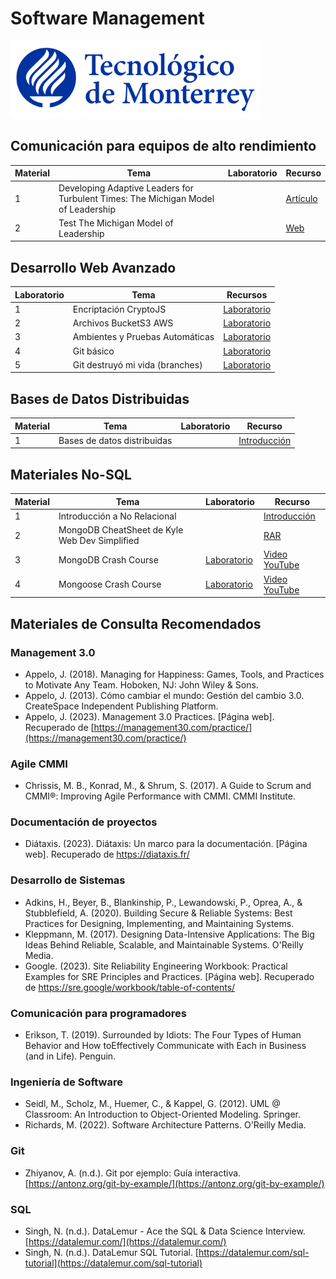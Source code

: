 # Software Management

![Tec de Monterrey](/images/logotecmty.png)

## Comunicación para equipos de alto rendimiento
| Material    | Tema   | Laboratorio | Recurso |
| ----------- | -------| --------   |--------  |
| 1           | Developing Adaptive Leaders for Turbulent Times: The Michigan Model of Leadership  | |[Artículo](/DevelopAdaptLeaders.pdf)                 | 
| 2           | Test The Michigan Model of Leadership  | |[Web](https://umich.qualtrics.com/jfe/form/SV_6ESgyFto12uEMZM)                 | 


## Desarrollo Web Avanzado
| Laboratorio | Tema        | Recursos |
| ----- | ----------- |---- |
|   1   | Encriptación CryptoJS |  [Laboratorio](/encriptacion.md) |
|   2   | Archivos BucketS3 AWS |  [Laboratorio](/archivos.md) |
|   3   | Ambientes y Pruebas Automáticas |  [Laboratorio](/environment.md) |
|   4   | Git básico |  [Laboratorio](/git/Git/readme.md) |
|   5   | Git destruyó mi vida (branches) |  [Laboratorio](/git/Branches/readme.md) |

## Bases de Datos Distribuidas
| Material    | Tema   | Laboratorio | Recurso |
| ----------- | -------| --------   |--------  |
| 1           | Bases de datos distribuidas  | |[Introducción](https://docs.google.com/presentation/d/1QB35Rx4qkUe_lWIXsfTrUqYKTEgKgZvxhMYV9V7clxc/edit?usp=sharing)                 | 

## Materiales No-SQL
| Material    | Tema   | Laboratorio | Recurso |
| ----------- | -------| --------   |--------  |
| 1           | Introducción a No Relacional  | |[Introducción]([/mobile/labs/1_intro_kotlin.md](https://docs.google.com/presentation/d/1BZxev_YBdFlUwLAh812q40-Tk1chma4ynZ6Sw-Uv4LQ/edit?usp=sharing))                 | 
| 2           | MongoDB CheatSheet de Kyle Web Dev Simplified  | |[RAR](/mobile/mongodb/MongoDB%20Cheat%20Sheet.zip)                 | 
| 3           | MongoDB Crash Course | [Laboratorio](/mobile/mongodb/1_mongodb_crash_course.md) |[Video YouTube](https://www.youtube.com/watch?v=ofme2o29ngU) |
| 4           | Mongoose Crash Course | [Laboratorio](/mobile/mongodb/2_mongoose_crash_course.md) |[Video YouTube](https://www.youtube.com/watch?v=DZBGEVgL2eE)

## Materiales de Consulta Recomendados

### Management 3.0
- Appelo, J. (2018). Managing for Happiness: Games, Tools, and Practices to Motivate Any Team. Hoboken, NJ: John Wiley & Sons.
- Appelo, J. (2013). Cómo cambiar el mundo: Gestión del cambio 3.0. CreateSpace Independent Publishing Platform.
- Appelo, J. (2023). Management 3.0 Practices. [Página web]. Recuperado de [https://management30.com/practice/](https://management30.com/practice/)

### Agile CMMI

- Chrissis, M. B., Konrad, M., & Shrum, S. (2017). A Guide to Scrum and CMMI®: Improving Agile Performance with CMMI. CMMI Institute.

### Documentación de proyectos
- Diátaxis. (2023). Diátaxis: Un marco para la documentación. [Página web]. Recuperado de https://diataxis.fr/

### Desarrollo de Sistemas
- Adkins, H., Beyer, B., Blankinship, P., Lewandowski, P., Oprea, A., & Stubblefield, A. (2020). Building Secure & Reliable Systems: Best Practices for Designing, Implementing, and Maintaining Systems.
- Kleppmann, M. (2017). Designing Data-Intensive Applications: The Big Ideas Behind Reliable, Scalable, and Maintainable Systems. O'Reilly Media.
- Google. (2023). Site Reliability Engineering Workbook: Practical Examples for SRE Principles and Practices. [Página web]. Recuperado de https://sre.google/workbook/table-of-contents/

### Comunicación para programadores
- Erikson, T. (2019). Surrounded by Idiots: The Four Types of Human Behavior and How toEffectively Communicate with Each in Business (and in Life). Penguin.
  
### Ingeniería de Software
- Seidl, M., Scholz, M., Huemer, C., & Kappel, G. (2012). UML @ Classroom: An Introduction to Object-Oriented Modeling. Springer.
- Richards, M. (2022). Software Architecture Patterns. O'Reilly Media.

### Git
- Zhiyanov, A. (n.d.). Git por ejemplo: Guía interactiva. [https://antonz.org/git-by-example/](https://antonz.org/git-by-example/)

### SQL
- Singh, N. (n.d.). DataLemur - Ace the SQL & Data Science Interview. [https://datalemur.com/](https://datalemur.com/)
- Singh, N. (n.d.). DataLemur SQL Tutorial. [https://datalemur.com/sql-tutorial](https://datalemur.com/sql-tutorial)